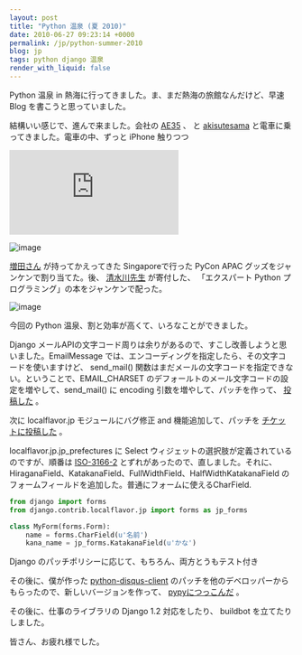 ```yaml
---
layout: post
title: "Python 温泉 (夏 2010)"
date: 2010-06-27 09:23:14 +0000
permalink: /jp/python-summer-2010
blog: jp
tags: python django 温泉
render_with_liquid: false
---
```


<!-- textlint-disable rousseau -->

Python 温泉 in 熱海に行ってきました。ま、まだ熱海の旅館なんだけど、早速 Blog を書こうと思っていました。

結構いい感じで、進んで来ました。会社の [AE35](http://twitter.com/AE35) 、 と
[akisutesama](http://twitter.com/akisutesama) と電車に乗ってきました。電車の中、ずっと
iPhone 触りつつ

![image](http://desmond.yfrog.com/Himg35/scaled.php?tn=0&server=35&filename=5r8u.jpg&xsize=640&ysize=640)

![image](http://farm2.static.flickr.com/1105/4731986975_91dea2ba68.jpg)

[増田さん](http://twitter.com/whosaysni) が持ってかえってきた Singaporeで行った PyCon APAC
グッズをジャンケンで割り当てた。後、 [清水川先生](http://twitter.com/shimizukawa) が寄付した、
「エクスパート Python プログラミング」の本をジャンケンで配った。

![image](http://farm5.static.flickr.com/4120/4735457768_8ae67e7c39.jpg)

今回の Python 温泉、割と効率が高くて、いろなことができました。

Django メールAPIの文字コード周りは余りがあるので、すこし改善しようと思いました。EmailMessage
では、エンコーディングを指定したら、その文字コードを使いますけど、
send_mail() 関数はまだメールの文字コードを指定できない。ということで、EMAIL_CHARSET
のデフォールトのメール文字コードの設定を増やして、send_mail() に
encoding 引数を増やして、パッチを作って、
[投稿した](http://code.djangoproject.com/ticket/13829) 。

次に localflavor.jp モジュールにバグ修正 and 機能追加して、パッチを
[チケットに投稿した](http://code.djangoproject.com/ticket/13838)
。

localflavor.jp.jp_prefectures に Select ウィジェットの選択肢が定義されているのですが、順番は
[ISO-3166-2](http://ja.wikipedia.org/wiki/ISO_3166-2:JP)
とずれがあったので、直しました。それに、
HiraganaField、KatakanaField、FullWidthField、HalfWidthKatakanaField
のフォームフィールドを追加した。普通にフォームに使えるCharField.

```python
from django import forms
from django.contrib.localflavor.jp import forms as jp_forms

class MyForm(forms.Form):
    name = forms.CharField(u'名前')
    kana_name = jp_forms.KatakanaField(u'かな')
```

Django のパッチポリシーに応じて、もちろん、両方とうもテスト付き

その後に、僕が作った
[python-disqus-client](http://bitbucket.org/IanLewis/disqus-python-client)
のパッチを他のデベロッパーからもらったので、新しいバージョンを作って、
[pypyにつっこんだ](http://pypi.python.org/pypi/disqus-api-client/)
。

その後に、仕事のライブラリの Django 1.2 対応をしたり、 buildbot を立てたりしました。

皆さん、お疲れ様でした。

<!-- textlint-enable rousseau -->
